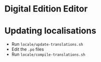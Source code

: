 # Digital Edition Editor

# Updating localisations

* Run ``locale/update-translations.sh``
* Edit the ``.po`` files
* Run ``locale/compile-translations.sh``
